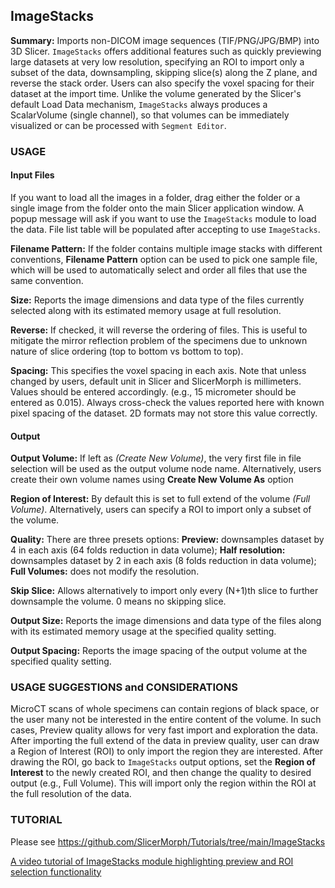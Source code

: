 ## ImageStacks
**Summary:** Imports non-DICOM image sequences (TIF/PNG/JPG/BMP) into 3D Slicer. `ImageStacks` offers additional features such as quickly previewing large datasets at very low resolution, specifying an ROI to import only a subset of the data, downsampling, skipping slice(s) along the Z plane, and reverse the stack order. Users can also specify the voxel spacing for their dataset at the import time. Unlike the volume generated by the Slicer's default Load Data mechanism, `ImageStacks` always produces a ScalarVolume (single channel), so that volumes can be immediately visualized or can be processed with `Segment Editor`.

### USAGE

#### Input Files
If you want to load all the images in a folder, drag either the folder or a single image from the folder onto the main Slicer application window. A popup message will ask if you want to use the `ImageStacks` module to load the data. File list table will be populated after accepting to use `ImageStacks`.

**Filename Pattern:** If the folder contains multiple image stacks with different conventions, **Filename Pattern** option can be used to pick one sample file, which will be used to automatically select and order all files that use the same convention.   

**Size:** Reports the image dimensions and data type of the files currently selected along with its estimated memory usage at full resolution.

**Reverse:** If checked, it will reverse the ordering of files. This is useful to mitigate the mirror reflection problem of the specimens due to unknown nature of slice ordering (top to bottom vs bottom to top).

**Spacing:** This specifies the voxel spacing in each axis. Note that unless changed by users, default unit in Slicer and SlicerMorph is millimeters. Values should be entered accordingly. (e.g., 15 micrometer should be entered as 0.015). Always cross-check the values reported here with known pixel spacing of the dataset. 2D formats may not store this value correctly.  

#### Output

**Output Volume:** If left as _(Create New Volume)_, the very first file in file selection will be used as the output volume node name. Alternatively, users create their own volume names using **Create New Volume As** option

**Region of Interest:** By default this is set to full extend of the volume _(Full Volume)_. Alternatively, users can specify a ROI to import only a subset of the volume.

**Quality:** There are three presets options: **Preview:** downsamples dataset by 4 in each axis (64 folds reduction in data volume); **Half resolution:** downsamples dataset by 2 in each axis (8 folds reduction in data volume); **Full Volumes:** does not modify the resolution. 

**Skip Slice:** Allows alternatively to import only every (N+1)th slice to further downsample the volume. 0 means no skipping slice. 

**Output Size:** Reports the image dimensions and data type of the files along with its estimated memory usage at the specified quality setting.

**Output Spacing:** Reports the image spacing of the output volume at the specified quality setting.

### USAGE SUGGESTIONS and CONSIDERATIONS
MicroCT scans of whole specimens can contain regions of black space, or the user many not be interested in the entire content of the volume. In such cases, Preview quality allows for very fast import and exploration the data. After importing the full extend of the data in preview quality, user can draw a Region of Interest (ROI) to only import the region they are interested. After drawing the ROI, go back to `ImageStacks` output options, set the **Region of Interest** to the newly created ROI, and then change the quality to desired output (e.g., Full Volume). This will import only the region within the ROI at the full resolution of the data. 

### TUTORIAL
Please see https://github.com/SlicerMorph/Tutorials/tree/main/ImageStacks

[A video tutorial of ImageStacks module highlighting preview and ROI selection functionality](https://www.youtube.com/watch?v=tjZUOqnrc_Y&t=2s)



